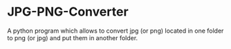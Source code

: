 # JPG-PNG-Converter
A python program which allows to convert jpg (or png) located in one folder to png (or jpg) and put them in another folder.
